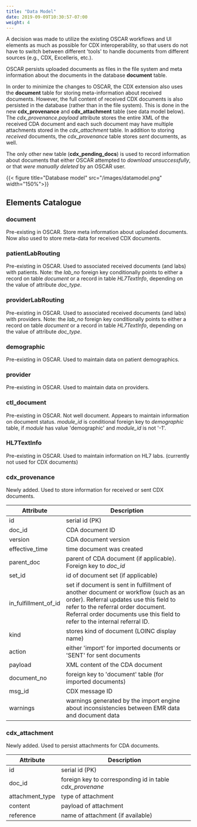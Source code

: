 ```yaml
---
title: "Data Model"
date: 2019-09-09T10:30:57-07:00
weight: 4
---
```


A decision was made to utilize the existing OSCAR workflows and UI elements as much as possible for CDX interoperability, so that users do not have to switch between different 'tools' to handle documents from different sources (e.g., CDX, Excelleris, etc.).

OSCAR persists uploaded documents as files in the file system and meta information about the documents in the database **document** table.

In order to minimize the changes to OSCAR, the CDX extension also uses the **document** table for storing meta-information about received documents. However, the full content of received CDX documents is also persisted in the database (rather than in the file system). This is done in the new **cdx_provenance** and **cdx_attachment** table (see data model below). The *cdx_provenance.payload* attribute stores the entire XML of the received CDA document and each such document may have multiple attachments stored in the *cdx_attachment* table. In addition to storing *received* documents, the *cdx_provenance* table stores *sent* documents, as well.

The only other new table (**cdx_pending_docs**) is used to record information about documents that either OSCAR attempted to *download unsuccessfully*, or that *were manually deleted* by an OSCAR user.

{{< figure title="Database model" src="/images/datamodel.png" width="150%">}}

## Elements Catalogue

### document

Pre-existing in OSCAR. Store meta information about uploaded documents. Now also used to store meta-data for received CDX documents.

###  patientLabRouting

Pre-existing in OSCAR. Used to associated received documents (and labs) with patients. Note: the *lab_no* foreign key conditionally points to either a record on table *document* or a record in table *HL7TextInfo*, depending on the value of attribute *doc_type*.

###  providerLabRouting

Pre-existing in OSCAR. Used to associated received documents (and labs) with providers. Note: the *lab_no* foreign key conditionally points to either a record on table *document* or a record in table *HL7TextInfo*, depending on the value of attribute *doc_type*.

### demographic
Pre-existing in OSCAR. Used to maintain data on patient demographics.

### provider
Pre-existing in OSCAR. Used to maintain data on providers.

###  ctl_document
Pre-existing in OSCAR. Not well document. Appears to maintain information on document status. *module_id* is conditional foreign key to *demographic* table, if *module* has value 'demographic' and *module_id* is not '-1'.

###  HL7TextInfo
Pre-existing in OSCAR. Used to maintain information on HL7 labs. (currently not used for CDX documents)

### cdx_provenance
Newly added. Used to store information for received or sent CDX documents.

| Attribute | Description |
|-----------|-------------|
| id        | serial id (PK) |
| doc_id    | CDA document ID |
| version   | CDA document version|
|effective_time | time document was created |
| parent_doc | parent of CDA document (if applicable). Foreign key to *doc_id* |
| set_id   | id of document set (if applicable) |
| in_fulfillment_of_id | set if document is sent in fulfillment of another document or workflow (such as an order). Referral updates use this field to refer to the referral order document. Referral order documents use this field to refer to the internal referral ID. |
| kind | stores kind of document (LOINC display name) |
| action | either 'import' for imported documents or 'SENT' for sent documents |
|payload | XML content of the CDA document |    
| document_no | foreign key to 'document' table (for imported documents) |
| msg_id | CDX message ID |
| warnings | warnings generated by the import engine about inconsistencies between EMR data and document data |

### cdx_attachment
Newly added. Used to persist attachments for CDA documents.

| Attribute | Description |
|-----------|-------------|
| id        | serial id (PK) |
|doc_id |   foreign key to corresponding id in table *cdx_provenane* |
|attachment_type | type of attachment |
|content | payload of attachment |
|reference | name of attachment (if available) |
